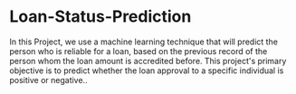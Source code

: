 # Loan-Status-Prediction
In this Project, we use a machine learning technique that will predict the person who is reliable for a loan, based on the previous record of the person whom the loan amount is accredited before. This project's primary objective is to predict whether the loan approval to a specific individual is positive or negative..

